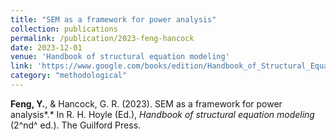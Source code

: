 ```yaml
---
title: "SEM as a framework for power analysis"
collection: publications
permalink: /publication/2023-feng-hancock
date: 2023-12-01
venue: 'Handbook of structural equation modeling'
link: 'https://www.google.com/books/edition/Handbook_of_Structural_Equation_Modeling/P16bEAAAQBAJ?hl=en&gbpv=1&dq=info:kxDNW_uJSRkJ:scholar.google.com&pg=PA163&printsec=frontcover'
category: "methodological"
---
```


**Feng, Y.**, & Hancock, G. R. (2023). SEM as a framework for power analysis*.* In R. H. Hoyle (Ed.), *Handbook of structural equation modeling* (2^nd^ ed.). The Guilford Press.
